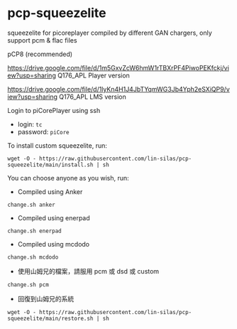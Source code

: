 # pcp-squeezelite
squeezelite for picoreplayer compiled by different GAN chargers, only support pcm & flac files

pCP8 (recommended)

https://drive.google.com/file/d/1m5GxvZcW6hmW1rTBXrPF4PiwoPEKfckj/view?usp=sharing Q176_APL Player version

https://drive.google.com/file/d/1lyKn4H1J4JbTYqmWG3Jb4Yph2eSXiQP9/view?usp=sharing Q176_APL LMS version

Login to piCorePlayer using ssh

* login: `tc`
* password: `piCore`

To install custom squeezelite, run:

`wget -O - https://raw.githubusercontent.com/lin-silas/pcp-squeezelite/main/install.sh | sh`


You can choose anyone as you wish, run:

* Compiled using Anker

`change.sh anker`

* Compiled using enerpad

`change.sh enerpad`

* Compiled using mcdodo

`change.sh mcdodo`

* 使用山姆兄的檔案，請服用 pcm 或 dsd 或 custom

`change.sh pcm`

* 回復到山姆兄的系統

`wget -O - https://raw.githubusercontent.com/lin-silas/pcp-squeezelite/main/restore.sh | sh`
